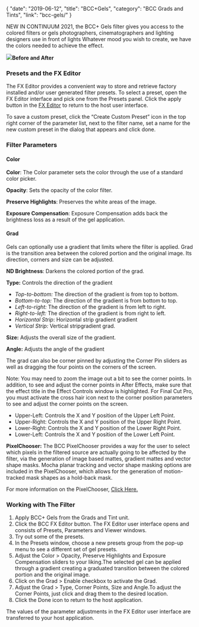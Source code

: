 {
"date": "2019-06-12",
"title": "BCC+Gels",
"category": "BCC Grads and Tints",
"link": "bcc-gels/"
}

 
NEW IN CONTINUUM 2021, the BCC+ Gels filter gives you access to the   
colored filters or gels photographers, cinematographers and lighting designers use in front of lights Whatever mood you wish to create, we have the colors needed to achieve the effect. 


![](https://borisfx-com-res.cloudinary.com/image/upload//documentation/continuum/uploads/2020/10/Image_232.png)**Before and After**  

### Presets and the FX Editor


The FX Editor provides a convenient way to store and retrieve factory installed and/or user generated filter presets. To select a preset, open the FX Editor interface and pick one from the Presets panel. Click the apply button in the [FX Editor](/documentation/continuum/bcc-fx-editor) to return to the host user interface. 


To save a custom preset, click the “Create Custom Preset” icon in the top right corner of the parameter list, next to the filter name, set a name for the new custom preset in the dialog that appears and click done. 


### Filter Parameters


#### Color


**Color**: The Color parameter sets the color through the use of a standard color picker.


**Opacity**: Sets the opacity of the color filter.


**Preserve Highlights**: Preserves the white areas of the image.


**Exposure Compensation**: Exposure Compensation adds back the brightness loss as a result of the gel application.


#### Grad


Gels can optionally use a gradient that limits where the filter is applied. Grad is the transition area between the colored portion and the original image. Its direction, corners and size can be adjusted. 


**ND Brightness**: Darkens the colored portion of the grad.


**Type:** Controls the direction of the gradient


* *Top-to-bottom:* The direction of the gradient is from top to bottom.
* *Bottom-to-top:* The direction of the gradient is from bottom to top.
* *Left-to-right:* The direction of the gradient is from left to right.
* *Right-to-left:* The direction of the gradient is from right to left.
* *Horizontal Strip*: Horizontal strip gradient gradient
* *Vertical Strip:* Vertical stripgradient grad.


**Size:** Adjusts the overall size of the gradient.


**Angle:** Adjusts the angle of the gradient


The grad can also be corner pinned by adjusting the Corner Pin sliders as well as dragging the four points on the corners of the screen.


Note: You may need to zoom the image out a bit to see the corner points. In addition, to see and adjust the corner points in After Effects, make sure that the effect title in the Effect Controls window is highlighted. For Final Cut Pro, you must activate the cross hair icon next to the corner position parameters to see and adjust the corner points on the screen.


* Upper-Left: Controls the X and Y position of the Upper Left Point.
* Upper-Right: Controls the X and Y position of the Upper Right Point.
* Lower-Right: Controls the X and Y position of the Lower Right Point.
* Lower-Left: Controls the X and Y position of the Lower Left Point.


**PixelChooser:**  The BCC PixelChooser provides a way for the user to select which pixels in the filtered source are actually going to be affected by the filter, via the generation of image based mattes, gradient mattes and vector shape masks. Mocha planar tracking and vector shape masking options are included in the PixelChooser, which allows for the generation of motion-tracked mask shapes as a hold-back mask. 


For more information on the PixelChooser, [Click Here.﻿](/documentation/continuum/)


### Working with The Filter


1. Apply BCC+ Gels from the Grads and Tint unit.
2. Click the BCC FX Editor button. The FX Editor user interface opens and consists of Presets, Parameters and Viewer windows.
3. Try out some of the presets.
4. In the Presets window, choose a new presets group from the pop-up menu to see a different set of gel presets.
5. Adjust the Color > Opacity, Preserve Highlights and Exposure Compensation sliders to your liking.The selected gel can be applied through a gradient creating a graduated transition between the colored portion and the original image.
6. Click on the Grad > Enable checkbox to activate the Grad.
7. Adjust the Grad > Type, Corner Points, Size and Angle.To adjust the Corner Points, just click and drag them to the desired location.
8. Click the Done icon to return to the host application.


The values of the parameter adjustments in the FX Editor user interface are transferred to your host application.



 